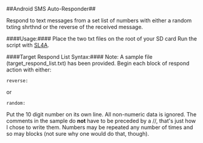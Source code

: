 ##Android SMS Auto-Responder##

Respond to text messages from a set list of numbers with either a random txting shrthnd or the reverse of the received message.

####Usage:####
Place the two txt files on the root of your SD card
Run the script with [SL4A](https://code.google.com/p/android-scripting/).

####Target Respond List Syntax:####
Note: A sample file (target_respond_list.txt) has been provided.
Begin each block of respond action with either:

	reverse:
or

	random:

Put the 10 digit number on its own line. All non-numeric data is ignored. The comments in the sample do <b>not</b> have to be preceded by a //, that's just how I chose to write them. Numbers may be repeated any number of times and so may blocks (not sure why one would do that, though).
